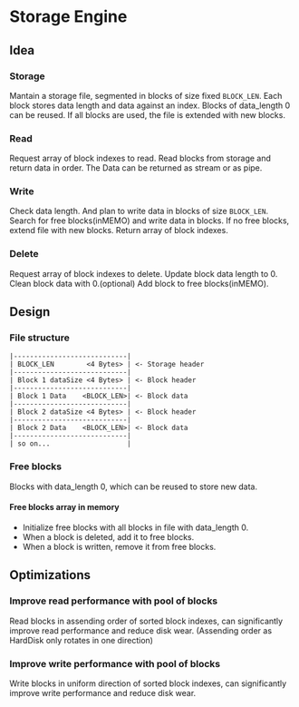 # Storage Engine

## Idea

### Storage

Mantain a storage file, segmented in blocks of size fixed `BLOCK_LEN`.
Each block stores data length and data against an index.
Blocks of data_length 0 can be reused.
If all blocks are used, the file is extended with new blocks.

### Read

Request array of block indexes to read.
Read blocks from storage and return data in order.
The Data can be returned as stream or as pipe.

### Write

Check data length. And plan to write data in blocks of size `BLOCK_LEN`.
Search for free blocks(inMEMO) and write data in blocks.
If no free blocks, extend file with new blocks.
Return array of block indexes.

### Delete

Request array of block indexes to delete.
Update block data length to 0.
Clean block data with 0.(optional)
Add block to free blocks(inMEMO).

## Design

### File structure

```
|----------------------------|
| BLOCK_LEN        <4 Bytes> | <- Storage header
|----------------------------|
| Block 1 dataSize <4 Bytes> | <- Block header
|----------------------------|
| Block 1 Data    <BLOCK_LEN>| <- Block data
|----------------------------|
| Block 2 dataSize <4 Bytes> | <- Block header
|----------------------------|
| Block 2 Data    <BLOCK_LEN>| <- Block data
|----------------------------|
| so on...                   |
```

### Free blocks

Blocks with data_length 0, which can be reused to store new data.

#### Free blocks array in memory

- Initialize free blocks with all blocks in file with data_length 0.
- When a block is deleted, add it to free blocks.
- When a block is written, remove it from free blocks.

## Optimizations

### Improve read performance with pool of blocks

Read blocks in assending order of sorted block indexes, can significantly improve read performance and reduce disk wear. (Assending order as HardDisk only rotates in one direction)

### Improve write performance with pool of blocks

Write blocks in uniform direction of sorted block indexes, can significantly improve write performance and reduce disk wear.

